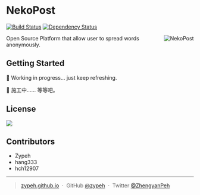 # NekoPost
[![Build Status](https://img.shields.io/travis/WizardL/NekoPost.svg?style=flat-square)](https://travis-ci.org/WizardL/NekoPost)
[![Dependency Status](https://img.shields.io/david/WizardL/NekoPost.svg?style=flat-square)](https://david-dm.org/WizardL/Misato)

<img align="right" src="http://amazonmandy.com/wp-content/uploads/2015/05/misatoref.png" alt="NekoPost" />

Open Source Platform that allow user to spread words anonymously.

## Getting Started
🚧  Working in progress... just keep refreshing.

🚧  施工中…… 等等吧。

## License
[![](https://img.shields.io/badge/License-GPL-green.svg?style=flat-square)](https://raw.githubusercontent.com/zypeh/Misato/master/LICENSE)

## Contributors
* Zypeh
* hang333
* hch12907

---

> [zypeh.github.io](https://zypeh.github.io) &nbsp;&middot;&nbsp;
> GitHub [@zypeh](https://github.com/zypeh) &nbsp;&middot;&nbsp;
> Twitter [@ZhengyanPeh](https://twitter.com/ZhengyanPeh)

